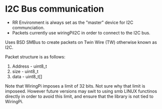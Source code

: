 # I2C Bus communication

* RR Environment is always set as the "master" device for I2C communciation.
* Packets currently use wiringPiI2C in order to connect to the I2C bus. 


Uses BSD SMBus to create packets on Twin Wire (TW) otherwise known as I2C.

Packet structure is as follows:

1. Address - uint8_t
2. size    - uint8_t
3. data    - uint8_t[]

Note that WiringPi imposes a limit of 32 bits.  Not sure why that limit is imposeed. However
future versions may swit to using smb LINUX functinos directly in order to avoid this limit, and ensure that the library is not tied to WiringPi.